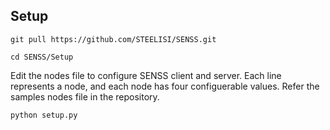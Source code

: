 <h2> Setup </h2>

```git pull https://github.com/STEELISI/SENSS.git```

```cd SENSS/Setup```

Edit the nodes file to configure SENSS client and server. Each line represents a node, and each node has four configuerable values. Refer the samples nodes file in the repository.

```python setup.py```
